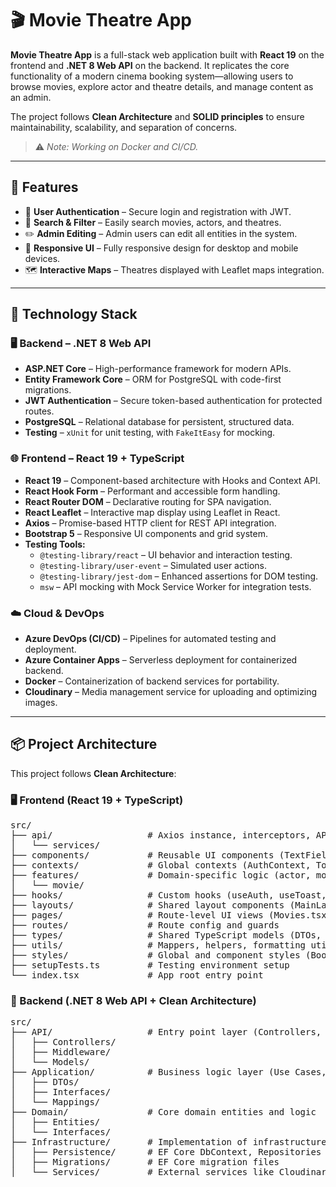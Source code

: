<h1>🎬 Movie Theatre App</h1>

<p><strong>Movie Theatre App</strong> is a full-stack web application built with <strong>React 19</strong> on the frontend and <strong>.NET 8 Web API</strong> on the backend. It replicates the core functionality of a modern cinema booking system—allowing users to browse movies, explore actor and theatre details, and manage content as an admin.</p>

<p>The project follows <strong>Clean Architecture</strong> and <strong>SOLID principles</strong> to ensure maintainability, scalability, and separation of concerns.</p>

<blockquote>⚠️ <em>Note: Working on Docker and CI/CD.</em></blockquote>

<hr />

<h2>🚀 Features</h2>
<ul>
  <li>🔐 <strong>User Authentication</strong> – Secure login and registration with JWT.</li>
  <li>🔎 <strong>Search & Filter</strong> – Easily search movies, actors, and theatres.</li>
  <li>✏️ <strong>Admin Editing</strong> – Admin users can edit all entities in the system.</li>
  <li>📱 <strong>Responsive UI</strong> – Fully responsive design for desktop and mobile devices.</li>
  <li>🗺️ <strong>Interactive Maps</strong> – Theatres displayed with Leaflet maps integration.</li>
</ul>

<hr />

<h2>🧰 Technology Stack</h2>

<h3>🖥️ Backend – .NET 8 Web API</h3>
<ul>
  <li><strong>ASP.NET Core</strong> – High-performance framework for modern APIs.</li>
  <li><strong>Entity Framework Core</strong> – ORM for PostgreSQL with code-first migrations.</li>
  <li><strong>JWT Authentication</strong> – Secure token-based authentication for protected routes.</li>
  <li><strong>PostgreSQL</strong> – Relational database for persistent, structured data.</li>
  <li><strong>Testing</strong> – <code>xUnit</code> for unit testing, with <code>FakeItEasy</code> for mocking.</li>
</ul>

<h3>🌐 Frontend – React 19 + TypeScript</h3>
<ul>
  <li><strong>React 19</strong> – Component-based architecture with Hooks and Context API.</li>
  <li><strong>React Hook Form</strong> – Performant and accessible form handling.</li>
  <li><strong>React Router DOM</strong> – Declarative routing for SPA navigation.</li>
  <li><strong>React Leaflet</strong> – Interactive map display using Leaflet in React.</li>
  <li><strong>Axios</strong> – Promise-based HTTP client for REST API integration.</li>
  <li><strong>Bootstrap 5</strong> – Responsive UI components and grid system.</li>
  <li><strong>Testing Tools:</strong>
    <ul>
      <li><code>@testing-library/react</code> – UI behavior and interaction testing.</li>
      <li><code>@testing-library/user-event</code> – Simulated user actions.</li>
      <li><code>@testing-library/jest-dom</code> – Enhanced assertions for DOM testing.</li>
      <li><code>msw</code> – API mocking with Mock Service Worker for integration tests.</li>
    </ul>
  </li>
</ul>

<h3>☁️ Cloud & DevOps</h3>
<ul>
  <li><strong>Azure DevOps (CI/CD)</strong> – Pipelines for automated testing and deployment.</li>
  <li><strong>Azure Container Apps</strong> – Serverless deployment for containerized backend.</li>
  <li><strong>Docker</strong> – Containerization of backend services for portability.</li>
  <li><strong>Cloudinary</strong> – Media management service for uploading and optimizing images.</li>
</ul>

<hr />

<h2>📦 Project Architecture</h2>
<p>This project follows <strong>Clean Architecture</strong>:</p>
<h3>🖥️ Frontend (React 19 + TypeScript)</h3>
<pre>
src/
├── api/                  # Axios instance, interceptors, API services
│   └── services/
├── components/           # Reusable UI components (TextField, Toast, etc.)
├── contexts/             # Global contexts (AuthContext, ToastContext, etc.)
├── features/             # Domain-specific logic (actor, movie, genre, theatre)
│   └── movie/
├── hooks/                # Custom hooks (useAuth, useToast, etc.)
├── layouts/              # Shared layout components (MainLayout)
├── pages/                # Route-level UI views (Movies.tsx, Login.tsx, etc.)
├── routes/               # Route config and guards
├── types/                # Shared TypeScript models (DTOs, enums, etc.)
├── utils/                # Mappers, helpers, formatting utilities
├── styles/               # Global and component styles (Bootstrap, overrides)
├── setupTests.ts         # Testing environment setup
└── index.tsx             # App root entry point
</pre>

<h3>🧠 Backend (.NET 8 Web API + Clean Architecture)</h3>
<pre>
src/
├── API/                  # Entry point layer (Controllers, Middleware, DTOs)
│   ├── Controllers/
│   ├── Middleware/
│   └── Models/
├── Application/          # Business logic layer (Use Cases, DTOs, Interfaces)
│   ├── DTOs/
│   ├── Interfaces/
│   └── Mappings/
├── Domain/               # Core domain entities and logic
│   ├── Entities/
│   └── Interfaces/
├── Infrastructure/       # Implementation of infrastructure concerns
│   ├── Persistence/      # EF Core DbContext, Repositories
│   ├── Migrations/       # EF Core migration files
│   └── Services/         # External services like Cloudinary, Auth
</pre>
